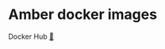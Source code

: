 # Amber docker images

Docker Hub [:link:](https://hub.docker.com/repository/docker/biopod/amber/general)
